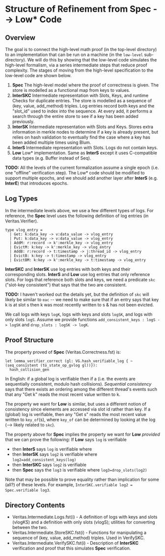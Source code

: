 # Structure of Refinement from Spec --> Low* Code

## Overview

The goal is to connect the high-level math proof (in the top-level directory) to an implementation that can be run on a machine (in the `low-level` sub-directory). We will do this by showing that the low-level code simulates the high-level formalism, via a series intermediate steps that reduce proof complexity. The stages of moving from the high-level specification to the low-level code are shown below.
1. **Spec** The high-level model where the proof of correctness is given. The store is modelled as a functional map from keys to values.
2. **InterSKC** Intermediate representation with Slots, Keys, and runtime Checks for duplicate entries. The store is modelled as a sequence of (key, value, add_method) triples. Log entries record both keys and the "slot_id" used to index into the sequence. At every add, it performs a search through the entire store to see if a key has been added previously.
3. **InterSK** Intermediate representation with Slots and Keys. Stores extra information in merkle nodes to determine if a key is already present, but relies on hash validation to eventually find the case where a key has been added multiple times using Blum.
4. **InterS** Intermediate representation with Slots. Logs do not contain keys.
5. **Low**  Low* implementation. Same as **InterS** except it uses C-compatible data types (e.g. Buffer instead of Seq).

**TODO:** All the levels of the current formalization assume a single epoch (i.e. one "offline" verification step). The Low* code should be modified to support multiple epochs, and we should add another layer after **InterS** (e.g. **InterE**) that introduces epochs.

## Log Types

In the intermediate levels above, we use a few different types of logs. For reference, the **Spec** level uses the following definition of log entries (in Veritas.Verifier).
```
type vlog_entry =
  | Get: k:data_key -> v:data_value -> vlog_entry
  | Put: k:data_key -> v:data_value -> vlog_entry
  | AddM: r:record -> k':merkle_key -> vlog_entry
  | EvictM: k:key -> k':merkle_key -> vlog_entry
  | AddB: r:record -> t:timestamp -> j:thread_id -> vlog_entry
  | EvictB: k:key -> t:timestamp -> vlog_entry
  | EvictBM: k:key -> k':merkle_key -> t:timestamp -> vlog_entry
```
**InterSKC** and **InterSK** use log entries with both keys and their corresponding slots. **InterS** and **Low** use log entries that only reference slots. For logs that reference both slots and keys, we need a predicate `skc` ("slot-key consistent") that says that the two are consistent.

**TODO:** I haven't worked out the details yet, but the definition of `skc` will likely be similar to `eac` -- we need to make sure that if an entry says that key k is at slot s then k was most recently written to s & has not been evicted.

We call logs with keys `logK`, logs with keys and slots `logSK`, and logs with only slots `logS`. Assume we provide functions `add_consistent_keys : logS -> logSK` and `drop_slots : logSK -> logK`.

## Proof Structure

The property proved of **Spec** (Veritas.Correctness.fst) is:
```
let lemma_verifier_correct (gl: VG.hash_verifiable_log { ~ (seq_consistent (to_state_op_gvlog gl))}):
  hash_collision_gen
```
In English: if a global log is verifiable then if a (i.e. the events are sequentially consistent, modulo hash collisions). *Sequential consistency* says that there exists an ordering among the different thread's events such that any "Get k" reads the most recent value written to k.

The property we want for **Low** is similar, but uses a different notion of consistency since elements are accessed via slot id rather than key. If a (global) log is verifiable, then any "Get s" reads the most recent value written to `key_of`(s), where `key_of` can be determined by looking at the log (--> likely related to `skc`).

The property above for **Spec** implies the property we want for **Low** *provided* that we can prove the following: If **Low** says `log` is verifiable
* then **InterS** says `log` is verifiable where
* then **InterSK** says `log2` is verifiable where `log2=add_consistent_keys(log)`
* then **InterSKC** says `log2` is verifiable
* then **Spec** says the `log3` is verifiable where `log3=drop_slots(log2)`

Note that may be possible to prove equality rather than implication for some (all?) of these levels. For example, `InterSKC.verifiable log2 = Spec.verifiable log3`.

## Directory Contents

* Veritas.Intermediate.Logs.fst(i) - A definition of logs with keys and slots (vlogKS) and a definition with only slots (vlogS); utilities for converting between the two.
* Veritas.Intermediate.StoreSKC.fst(i) - Functions for manipulating a sequence of (key, value, add_method) triples. Used in VerifySKC.
* Veritas.Intermediate.VerifySKC.fst(i) - Description of **InterSKC** verification and proof that this simulates **Spec** verification.